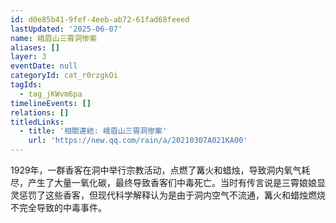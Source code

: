 ```yaml
---
id: d0e85b41-9fef-4eeb-ab72-61fad68feeed
lastUpdated: '2025-06-07'
name: 峨眉山三霄洞惨案
aliases: []
layer: 3
eventDate: null
categoryId: cat_r0rzgkOi
tagIds:
  - tag_jKWvm6pa
timelineEvents: []
relations: []
titledLinks:
  - title: '相關連結: 峨眉山三霄洞惨案'
    url: 'https://new.qq.com/rain/a/20210307A021KA00'
---
```

1929年，一群香客在洞中举行宗教活动，点燃了篝火和蜡烛，导致洞内氧气耗尽，产生了大量一氧化碳，最终导致香客们中毒死亡。当时有传言说是三霄娘娘显灵惩罚了这些香客，但现代科学解释认为是由于洞内空气不流通，篝火和蜡烛燃烧不完全导致的中毒事件。
